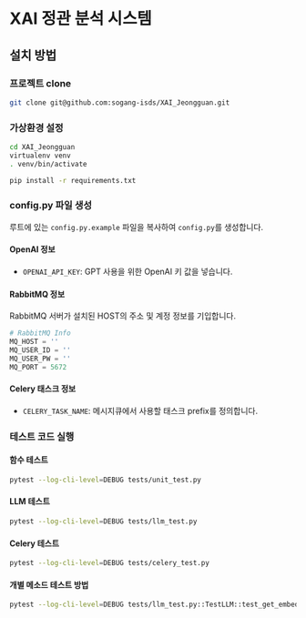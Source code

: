 # XAI 정관 분석 시스템

## 설치 방법

### 프로젝트 clone

```bash
git clone git@github.com:sogang-isds/XAI_Jeongguan.git
```

### 가상환경 설정

```bash
cd XAI_Jeongguan
virtualenv venv
. venv/bin/activate

pip install -r requirements.txt
```

### config.py 파일 생성

루트에 있는 `config.py.example` 파일을 복사하여 `config.py`를 생성합니다. 

#### OpenAI 정보

- `OPENAI_API_KEY`: GPT 사용을 위한 OpenAI 키 값을 넣습니다.

#### RabbitMQ 정보

RabbitMQ 서버가 설치된 HOST의 주소 및 계정 정보를 기입합니다.

```python
# RabbitMQ Info
MQ_HOST = ''
MQ_USER_ID = ''
MQ_USER_PW = ''
MQ_PORT = 5672
```

#### Celery 태스크 정보

- `CELERY_TASK_NAME`: 메시지큐에서 사용할 태스크 prefix를 정의합니다.

### 테스트 코드 실행

#### 함수 테스트

```bash
pytest --log-cli-level=DEBUG tests/unit_test.py
```

#### LLM 테스트

```bash
pytest --log-cli-level=DEBUG tests/llm_test.py
```

#### Celery 테스트

```bash
pytest --log-cli-level=DEBUG tests/celery_test.py
```

#### 개별 메소드 테스트 방법

```bash
pytest --log-cli-level=DEBUG tests/llm_test.py::TestLLM::test_get_embeddings
```

